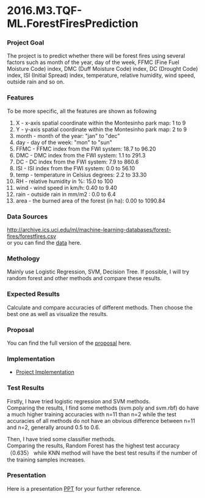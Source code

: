 # 2016.M3.TQF-ML.ForestFiresPrediction
### Project Goal
The project is to predict whether there will be forest fires using several factors such as month of the year, day of the week, FFMC (Fine Fuel Moisture Code) index, DMC (Duff Moisture Code) index, DC (Drought Code) index, ISI (Initial Spread) index, temperature, relative humidity, wind speed, outside rain and so on.

### Features
To be more specific, all the features are shown as following
   
   1. X - x-axis spatial coordinate within the Montesinho park map: 1 to 9
   2. Y - y-axis spatial coordinate within the Montesinho park map: 2 to 9
   3. month - month of the year: "jan" to "dec" 
   4. day - day of the week: "mon" to "sun"
   5. FFMC - FFMC index from the FWI system: 18.7 to 96.20
   6. DMC - DMC index from the FWI system: 1.1 to 291.3 
   7. DC - DC index from the FWI system: 7.9 to 860.6 
   8. ISI - ISI index from the FWI system: 0.0 to 56.10
   9. temp - temperature in Celsius degrees: 2.2 to 33.30
   10. RH - relative humidity in %: 15.0 to 100
   11. wind - wind speed in km/h: 0.40 to 9.40 
   12. rain - outside rain in mm/m2 : 0.0 to 6.4 
   13. area - the burned area of the forest (in ha): 0.00 to 1090.84 


### Data Sources
http://archive.ics.uci.edu/ml/machine-learning-databases/forest-fires/forestfires.csv \
or you can find the [data](forestfires.csv) here.
  
### Methology
Mainly use Logistic Regression, SVM, Decision Tree. If possible, I will try random forest and other methods and compare these results.

### Expected Results
Calculate and compare accuracies of different methods. Then choose the best one as well as visualize the results. 

### Proposal
You can find the full version of the [proposal](Project%20Proposal.pdf) here.

### Implementation
* [Project Implementation](Project.ipynb)

### Test Results
Firstly, I have tried logistic regression and SVM methods. \
Comparing the results, I find some methods (svm.poly and svm.rbf) do have a much higher training accuracies with n=11 than n=2 while the test accuracies of all methods do not have an obvious difference between n=11 and n=2, generally around 0.5 to 0.6.


Then, I have tried some classifier methods.\
Comparing the results, Random Forest has the highest test accuracy（0.635） while KNN method will have the best test results if the number of the training samples increases.

### Presentation
Here is a presentation [PPT](Presentation.pdf) for your further reference.
